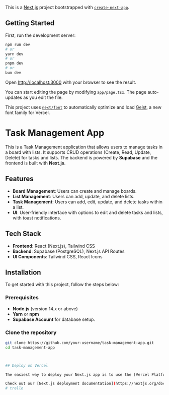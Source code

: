 This is a [Next.js](https://nextjs.org) project bootstrapped with [`create-next-app`](https://nextjs.org/docs/app/api-reference/cli/create-next-app).

## Getting Started

First, run the development server:

```bash
npm run dev
# or
yarn dev
# or
pnpm dev
# or
bun dev
```

Open [http://localhost:3000](http://localhost:3000) with your browser to see the result.

You can start editing the page by modifying `app/page.tsx`. The page auto-updates as you edit the file.

This project uses [`next/font`](https://nextjs.org/docs/app/building-your-application/optimizing/fonts) to automatically optimize and load [Geist](https://vercel.com/font), a new font family for Vercel.

# Task Management App

This is a Task Management application that allows users to manage tasks in a board with lists. It supports CRUD operations (Create, Read, Update, Delete) for tasks and lists. The backend is powered by **Supabase** and the frontend is built with **Next.js**.

## Features

- **Board Management**: Users can create and manage boards.
- **List Management**: Users can add, update, and delete lists.
- **Task Management**: Users can add, edit, update, and delete tasks within a list.
- **UI**: User-friendly interface with options to edit and delete tasks and lists, with toast notifications.

## Tech Stack

- **Frontend**: React (Next.js), Tailwind CSS
- **Backend**: Supabase (PostgreSQL), Next.js API Routes
- **UI Components**: Tailwind CSS, React Icons

## Installation

To get started with this project, follow the steps below:

### Prerequisites

- **Node.js** (version 14.x or above)
- **Yarn** or **npm**
- **Supabase Account** for database setup.

### Clone the repository

```bash
git clone https://github.com/your-username/task-management-app.git
cd task-management-app



## Deploy on Vercel

The easiest way to deploy your Next.js app is to use the [Vercel Platform](https://vercel.com/new?utm_medium=default-template&filter=next.js&utm_source=create-next-app&utm_campaign=create-next-app-readme) from the creators of Next.js.

Check out our [Next.js deployment documentation](https://nextjs.org/docs/app/building-your-application/deploying) for more details.
# trello
